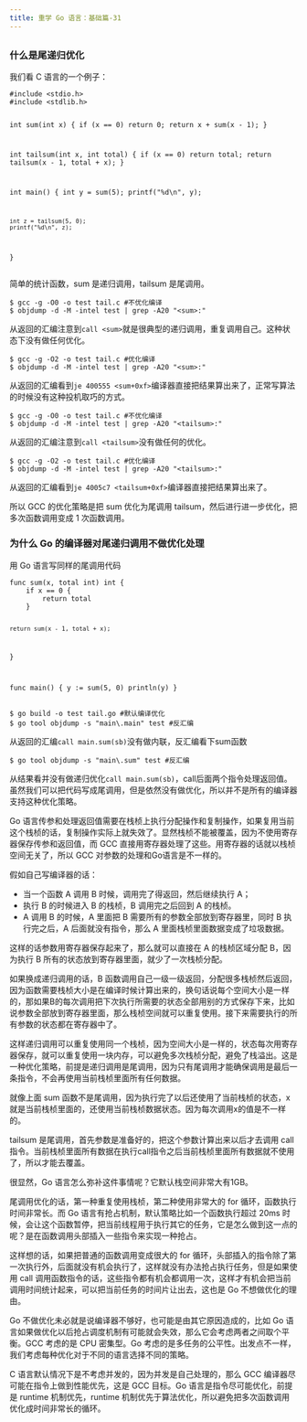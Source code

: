 ```yaml
---
title: 重学 Go 语言：基础篇-31
---
```

<article id="topicContainer" class="column_content"><h2 class="topic_title"></h2><div><h3 id="">什么是尾递归优化</h3>
<p>我们看 C 语言的一个例子：</p>
<pre><code class="c language-c">#include &lt;stdio.h&gt;
#include &lt;stdlib.h&gt;

int sum(int x)
{
    if (x == 0) return 0;
    return x + sum(x - 1);
}

int tailsum(int x, int total)
{
    if (x == 0) return total;
    return tailsum(x - 1, total + x);
}

int main()
{
    int y = sum(5);
    printf("%d\n", y);

    int z = tailsum(5, 0);
    printf("%d\n", z);
}
</code></pre>
<p>简单的统计函数，sum 是递归调用，tailsum 是尾调用。</p>
<pre><code class="bash language-bash">$ gcc -g -O0 -o test tail.c #不优化编译
$ objdump -d -M -intel test | grep -A20 "&lt;sum&gt;:"
</code></pre>
<p>从返回的汇编注意到<code>call &lt;sum&gt;</code>就是很典型的递归调用，重复调用自己。这种状态下没有做任何优化。</p>
<pre><code class="bash language-bash">$ gcc -g -O2 -o test tail.c #优化编译
$ objdump -d -M -intel test | grep -A20 "&lt;sum&gt;:"
</code></pre>
<p>从返回的汇编看到<code>je 400555 &lt;sum+0xf&gt;</code>编译器直接把结果算出来了，正常写算法的时候没有这种投机取巧的方式。</p>
<pre><code class="bash language-bash">$ gcc -g -O0 -o test tail.c #不优化编译
$ objdump -d -M -intel test | grep -A20 "&lt;tailsum&gt;:"
</code></pre>
<p>从返回的汇编注意到<code>call &lt;tailsum&gt;</code>没有做任何的优化。</p>
<pre><code class="bash language-bash">$ gcc -g -O2 -o test tail.c #优化编译
$ objdump -d -M -intel test | grep -A20 "&lt;tailsum&gt;:"
</code></pre>
<p>从返回的汇编看到<code>je 4005c7 &lt;tailsum+0xf&gt;</code>编译器直接把结果算出来了。</p>
<p>所以 GCC 的优化策略是把 sum 优化为尾调用 tailsum，然后进行进一步优化，把多次函数调用变成 1 次函数调用。</p>
<h3 id="go">为什么 Go 的编译器对尾递归调用不做优化处理</h3>
<p>用 Go 语言写同样的尾调用代码</p>
<pre><code class="go language-go">func sum(x, total int) int {
    if x == 0 {
        return total
    }

    return sum(x - 1, total + x);
}

func main() {
    y := sum(5, 0)
    println(y)
}
</code></pre>
<pre><code class="bash language-bash">$ go build -o test tail.go #默认编译优化
$ go tool objdump -s "main\.main" test #反汇编
</code></pre>
<p>从返回的汇编<code>call main.sum(sb)</code>没有做内联，反汇编看下sum函数</p>
<pre><code class="bash language-bash">$ go tool objdump -s "main\.sum" test #反汇编
</code></pre>
<p>从结果看并没有做递归优化<code>call main.sum(sb)</code>，call后面两个指令处理返回值。虽然我们可以把代码写成尾调用，但是依然没有做优化，所以并不是所有的编译器支持这种优化策略。</p>
<p>Go 语言传参和处理返回值需要在栈桢上执行分配操作和复制操作，如果复用当前这个栈桢的话，复制操作实际上就失效了。显然栈桢不能被覆盖，因为不使用寄存器保存传参和返回值，而 GCC 直接用寄存器处理了这些。用寄存器的话就以栈桢空间无关了，所以 GCC 对参数的处理和Go语言是不一样的。</p>
<p>假如自己写编译器的话：</p>
<ul>
<li>当一个函数 A 调用 B 时候，调用完了得返回，然后继续执行 A；</li>
<li>执行 B 的时候进入 B 的栈桢，B 调用完之后回到 A 的栈桢。</li>
<li>A 调用 B 的时候，A 里面把 B 需要所有的参数全部放到寄存器里，同时 B 执行完之后，A 后面就没有指令，那么 A 里面栈桢里面数据变成了垃圾数据。</li>
</ul>
<p>这样的话参数用寄存器保存起来了，那么就可以直接在 A 的栈桢区域分配 B，因为执行 B 所有的状态放到寄存器里面，就少了一次栈桢分配。</p>
<p>如果换成递归调用的话，B 函数调用自己一级一级返回，分配很多栈桢然后返回，因为函数需要栈桢大小是在编译时候计算出来的，换句话说每个空间大小是一样的，那如果B的每次调用把下次执行所需要的状态全部用别的方式保存下来，比如说参数全部放到寄存器里面，那么栈桢空间就可以重复使用。接下来需要执行的所有参数的状态都在寄存器中了。</p>
<p>这样递归调用可以重复使用同一个栈桢，因为空间大小是一样的，状态每次用寄存器保存，就可以重复使用一块内存，可以避免多次栈桢分配，避免了栈溢出。这是一种优化策略，前提是递归调用是尾调用，因为只有尾调用才能确保调用是最后一条指令，不会再使用当前栈桢里面所有任何数据。</p>
<p>就像上面 sum 函数不是尾调用，因为执行完了以后还使用了当前栈桢的状态，x 就是当前栈桢里面的，还使用当前栈桢数据状态。因为每次调用x的值是不一样的。</p>
<p>tailsum 是尾调用，首先参数是准备好的，把这个参数计算出来以后才去调用 call 指令。当前栈桢里面所有数据在执行call指令之后当前栈桢里面所有数据就不使用了，所以才能去覆盖。</p>
<p>很显然，Go 语言怎么弥补这件事情呢？它默认栈空间非常大有1GB。</p>
<p>尾调用优化的话，第一种重复使用栈桢，第二种使用非常大的 for 循环，函数执行时间非常长。而 Go 语言有抢占机制，默认策略比如一个函数执行超过 20ms 时候，会让这个函数暂停，把当前线程用于执行其它的任务，它是怎么做到这一点的呢？是在函数调用头部插入一些指令来实现一种抢占。</p>
<p>这样想的话，如果把普通的函数调用变成很大的 for 循环，头部插入的指令除了第一次执行外，后面就没有机会执行了，这样就没有办法抢占执行任务，但是如果使用 call 调用函数指令的话，这些指令都有机会都调用一次，这样才有机会把当前调用时间统计起来，可以把当前任务的时间片让出去，这也是 Go 不想做优化的理由。</p>
<p>Go 不做优化未必就是说编译器不够好，也可能是由其它原因造成的，比如 Go 语言如果做优化以后抢占调度机制有可能就会失效，那么它会考虑两者之间取个平衡。GCC 考虑的是 CPU 密集型。Go 考虑的是多任务的公平性。出发点不一样，我们考虑每种优化对于不同的语言选择不同的策略。</p>
<p>C 语言默认情况下是不考虑并发的，因为并发是自己处理的，那么 GCC 编译器尽可能在指令上做到性能优先，这是 GCC 目标。Go 语言是指令尽可能优化，前提是 runtime 机制优先，runtime 机制优先于算法优化，所以避免把多次函数调用优化成时间非常长的循环。</p></div></article>